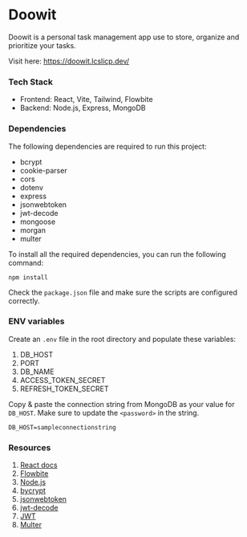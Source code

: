 # Doowit

Doowit is a personal task management app use to store, organize and prioritize your tasks.

Visit here: https://doowit.lcslicp.dev/

### Tech Stack

- Frontend: React, Vite, Tailwind, Flowbite
- Backend: Node.js, Express, MongoDB

### Dependencies

The following dependencies are required to run this project:

- bcrypt
- cookie-parser
- cors
- dotenv
- express
- jsonwebtoken
- jwt-decode
- mongoose
- morgan
- multer

To install all the required dependencies, you can run the following command:

```
npm install
```

Check the `package.json` file and make sure the scripts are configured correctly.

### ENV variables

Create an `.env` file in the root directory and populate these variables:

1. DB_HOST
2. PORT
3. DB_NAME
4. ACCESS_TOKEN_SECRET
5. REFRESH_TOKEN_SECRET

Copy & paste the connection string from MongoDB as your value for `DB_HOST`. Make sure to update the `<password>` in the string.

```
DB_HOST=sampleconnectionstring
```

### Resources

1. [React docs](https://beta.reactjs.org/)
2. [Flowbite](https://flowbite.com/docs/getting-started/introduction/)
3. [Node.js](https://nodejs.org/en/docs/)
4. [bycrypt](https://www.npmjs.com/package/bcrypt)
5. [jsonwebtoken](https://www.npmjs.com/package/jsonwebtoken)
6. [jwt-decode](https://www.npmjs.com/package/jwt-decode)
7. [JWT](https://jwt.io/)
8. [Multer](https://www.npmjs.com/package/multer)
